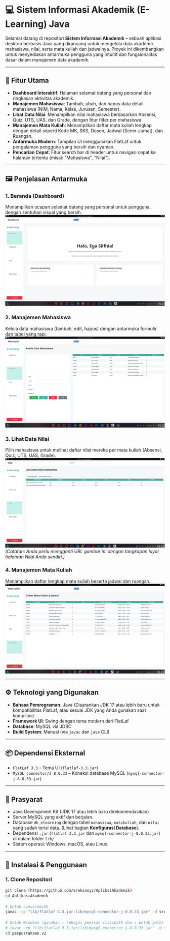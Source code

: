 # 💻 Sistem Informasi Akademik (E-Learning) Java

Selamat datang di repositori **Sistem Informasi Akademik** – sebuah aplikasi desktop berbasis Java yang dirancang untuk mengelola data akademik mahasiswa, nilai, serta mata kuliah dan jadwalnya. Proyek ini dikembangkan untuk menyediakan antarmuka pengguna yang intuitif dan fungsionalitas dasar dalam manajemen data akademik.

---

## 🎯 Fitur Utama

-   **Dashboard Interaktif**: Halaman selamat datang yang personal dan ringkasan aktivitas akademik.
-   **Manajemen Mahasiswa**: Tambah, ubah, dan hapus data detail mahasiswa (NIM, Nama, Kelas, Jurusan, Semester).
-   **Lihat Data Nilai**: Menampilkan nilai mahasiswa berdasarkan Absensi, Quiz, UTS, UAS, dan Grade, dengan fitur filter per mahasiswa.
-   **Manajemen Mata Kuliah**: Menampilkan daftar mata kuliah lengkap dengan detail seperti Kode MK, SKS, Dosen, Jadwal (Senin-Jumat), dan Ruangan.
-   **Antarmuka Modern**: Tampilan UI menggunakan FlatLaf untuk pengalaman pengguna yang bersih dan nyaman.
-   **Pencarian Cepat**: Fitur search bar di header untuk navigasi cepat ke halaman tertentu (misal: "Mahasiswa", "Nilai").

---

## 🖼️ Penjelasan Antarmuka

### 1. Beranda (Dashboard)
Menampilkan ucapan selamat datang yang personal untuk pengguna, dengan sentuhan visual yang bersih.
![Dashboard E-Learning](gambar/gambar1.png)


### 2. Manajemen Mahasiswa
Kelola data mahasiswa (tambah, edit, hapus) dengan antarmuka formulir dan tabel yang rapi.
![Manajemen Mahasiswa](gambar/gambar2.png)


### 3. Lihat Data Nilai
Pilih mahasiswa untuk melihat daftar nilai mereka per mata kuliah (Absensi, Quiz, UTS, UAS, Grade).
![Lihat Data Nilai](gambar/gambar3.png)
*(Catatan: Anda perlu mengganti URL gambar ini dengan tangkapan layar halaman Nilai Anda sendiri.)*

### 4. Manajemen Mata Kuliah
Menampilkan daftar lengkap mata kuliah beserta jadwal dan ruangan.
![Manajemen Mata Kuliah](gambar/gambar4.png)


---

## ⚙️ Teknologi yang Digunakan

-   **Bahasa Pemrograman**: Java (Disarankan JDK 17 atau lebih baru untuk kompatibilitas FlatLaf, atau sesuai JDK yang Anda gunakan saat kompilasi)
-   **Framework UI**: Swing dengan tema modern dari FlatLaf
-   **Database**: MySQL via JDBC
-   **Build System**: Manual (via `javac` dan `java` CLI)

---

## 📦 Dependensi Eksternal

-   `FlatLaf 3.3` – Tema UI (`flatlaf-3.3.jar`)
-   `MySQL Connector/J 8.0.33` – Koneksi database MySQL (`mysql-connector-j-8.0.33.jar`)

---

## 🔧 Prasyarat

-   Java Development Kit (JDK 17 atau lebih baru direkomendasikan)
-   Server MySQL yang aktif dan berjalan.
-   Database `db_elearning` dengan tabel `mahasiswa`, `matakuliah`, dan `nilai` yang sudah terisi data. (Lihat bagian **Konfigurasi Database**).
-   Dependensi `.jar` (`flatlaf-3.3.jar` dan `mysql-connector-j-8.0.33.jar`) di dalam folder `lib/`.
-   Sistem operasi: Windows, macOS, atau Linux.

---

## 🚀 Instalasi & Penggunaan

### 1. Clone Repositori

```bash
git clone [https://github.com/areksaxyz/ApliksiAkademik)
cd AplikasiAkademik

# Untuk Linux/macOS
javac -cp "lib/flatlaf-3.3.jar:lib/mysql-connector-j-8.0.33.jar" -d src src/com/yourcompany/akademik/main/*.java src/com/yourcompany/akademik/model/*.java src/com/yourcompany/akademik/util/*.java src/com/yourcompany/akademik/dao/*.java src/com/yourcompany/akademik/view/*.java

# Untuk Windows (gunakan ; sebagai pemisah classpath dan \ untuk path)
# javac -cp "lib\flatlaf-3.3.jar;lib\mysql-connector-j-8.0.33.jar" -d src src\com\yourcompany\akademik\main\*.java src\com\yourcompany\akademik\model\*.java src\com\yourcompany\akademik\util\*.java src\com\yourcompany\akademik\dao\*.java src\com\yourcompany\akademik\view\*.java
cd perpustakaan.v2
